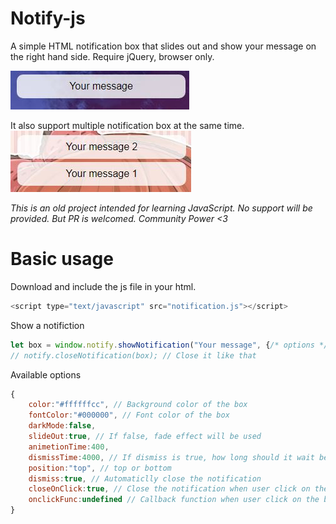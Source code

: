 # Notify-js

A simple HTML notification box that slides out and show your message on the right hand side. Require jQuery, browser only.

![Screenshot](screenshot/screenshot1.JPG)

It also support multiple notification box at the same time.\
![Screenshot](screenshot/screenshot2.JPG)


_This is an old project intended for learning JavaScript. No support will be provided. But PR is welcomed. Community Power <3_

# Basic usage
Download and include the js file in your html.
```js
<script type="text/javascript" src="notification.js"></script>
```
Show a notifiction
```js
let box = window.notify.showNotification("Your message", {/* options */}); // showNotification returns a jQuery object
// notify.closeNotification(box); // Close it like that
```

Available options
```js
{
    color:"#ffffffcc", // Background color of the box
    fontColor:"#000000", // Font color of the box
    darkMode:false,
    slideOut:true, // If false, fade effect will be used
    animetionTime:400,
    dismissTime:4000, // If dismiss is true, how long should it wait before closing
    position:"top", // top or bottom
    dismiss:true, // Automaticlly close the notification
    closeOnClick:true, // Close the notification when user click on the box
    onclickFunc:undefined // Callback function when user click on the box
}
```
